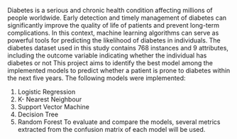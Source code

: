 Diabetes is a serious and chronic health condition affecting millions of people worldwide. Early detection and timely management of diabetes can significantly improve the quality of life of patients and prevent long-term complications. In this context, machine learning algorithms can serve as powerful tools for predicting the likelihood of diabetes in individuals. The diabetes dataset used in this study contains 768 instances and 9 attributes, including the outcome variable indicating whether the individual has diabetes or not This project aims to identify the best model among the implemented models to predict whether a patient is prone to diabetes within the next five years. The following models were implemented: 
1.	Logistic Regression
2.	K- Nearest Neighbour
3.	Support Vector Machine
4.	Decision Tree
5.	Random Forest
To evaluate and compare the models, several metrics extracted from the confusion matrix of each model will be used. 
